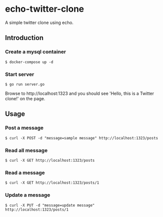 # echo-twitter-clone
A simple twitter clone using echo.

## Introduction
### Create a mysql container
```
$ docker-compose up -d
```

### Start server
```
$ go run server.go
```
Browse to http://localhost:1323 and you should see 'Hello, this is a Twitter clone!' on the page.

## Usage
### Post a message
```
$ curl -X POST -d "message=sample message" http://localhost:1323/posts
```

### Read all message
```
$ curl -X GET http://localhost:1323/posts
```

### Read a message
```
$ curl -X GET http://localhost:1323/posts/1
```

### Update a message
```
$ curl -X PUT -d "message=update message" http://localhost:1323/posts/1
```